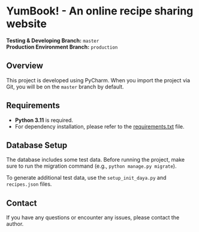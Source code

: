 # YumBook! - An online recipe sharing website

**Testing & Developing Branch:** `master`  
**Production Environment Branch:** `production`

## Overview
This project is developed using PyCharm. When you import the project via Git, you will be on the `master` branch by default.

## Requirements
- **Python 3.11** is required.
- For dependency installation, please refer to the [requirements.txt](requirements.txt) file.

## Database Setup
The database includes some test data. Before running the project, make sure to run the migration command (e.g., `python manage.py migrate`).

To generate additional test data, use the `setup_init_daya.py` and `recipes.json` files.

## Contact
If you have any questions or encounter any issues, please contact the author.
